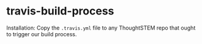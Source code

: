# travis-build-process

Installation: Copy the `.travis.yml` file to any ThoughtSTEM repo that ought
to trigger our build process.

